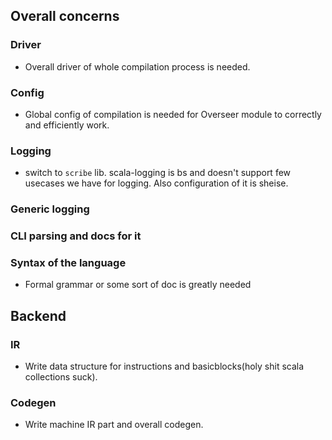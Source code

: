 ## Overall concerns

### Driver
- Overall driver of whole compilation process is needed.

### Config
- Global config of compilation is needed for Overseer module 
to correctly and efficiently work.

### Logging
- switch to `scribe` lib. scala-logging is bs and doesn't support 
few usecases we have for logging. Also configuration of it is sheise.

### Generic logging

### CLI parsing and docs for it

### Syntax of the language
- Formal grammar or some sort of doc is greatly needed

## Backend

### IR
- Write data structure for instructions and basicblocks(holy shit scala collections suck).

### Codegen
- Write machine IR part and overall codegen.

